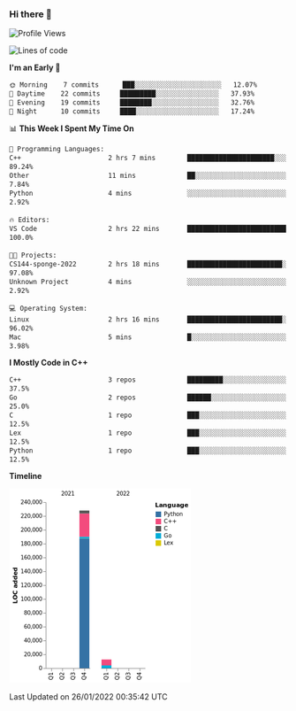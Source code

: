 ### Hi there 👋

<!--START_SECTION:waka-->
![Profile Views](http://img.shields.io/badge/Profile%20Views-2-blue)

![Lines of code](https://img.shields.io/badge/From%20Hello%20World%20I%27ve%20Written-240%20Thousand%20lines%20of%20code-blue)

**I'm an Early 🐤** 

```text
🌞 Morning    7 commits      ███░░░░░░░░░░░░░░░░░░░░░░   12.07% 
🌆 Daytime    22 commits     █████████░░░░░░░░░░░░░░░░   37.93% 
🌃 Evening    19 commits     ████████░░░░░░░░░░░░░░░░░   32.76% 
🌙 Night      10 commits     ████░░░░░░░░░░░░░░░░░░░░░   17.24%

```


📊 **This Week I Spent My Time On** 

```text
💬 Programming Languages: 
C++                      2 hrs 7 mins        ██████████████████████░░░   89.24% 
Other                    11 mins             ██░░░░░░░░░░░░░░░░░░░░░░░   7.84% 
Python                   4 mins              ░░░░░░░░░░░░░░░░░░░░░░░░░   2.92%

🔥 Editors: 
VS Code                  2 hrs 22 mins       █████████████████████████   100.0%

🐱‍💻 Projects: 
CS144-sponge-2022        2 hrs 18 mins       ████████████████████████░   97.08% 
Unknown Project          4 mins              ░░░░░░░░░░░░░░░░░░░░░░░░░   2.92%

💻 Operating System: 
Linux                    2 hrs 16 mins       ████████████████████████░   96.02% 
Mac                      5 mins              █░░░░░░░░░░░░░░░░░░░░░░░░   3.98%

```

**I Mostly Code in C++** 

```text
C++                      3 repos             █████████░░░░░░░░░░░░░░░░   37.5% 
Go                       2 repos             ██████░░░░░░░░░░░░░░░░░░░   25.0% 
C                        1 repo              ███░░░░░░░░░░░░░░░░░░░░░░   12.5% 
Lex                      1 repo              ███░░░░░░░░░░░░░░░░░░░░░░   12.5% 
Python                   1 repo              ███░░░░░░░░░░░░░░░░░░░░░░   12.5%

```


**Timeline**

![Chart not found](https://raw.githubusercontent.com/h3n4l/h3n4l/main/charts/bar_graph.png) 


 Last Updated on 26/01/2022 00:35:42 UTC
<!--END_SECTION:waka-->


